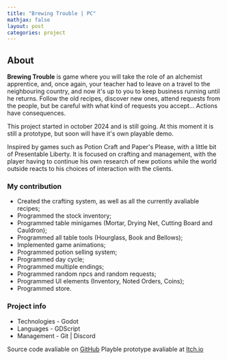 ```yaml
---
title: "Brewing Trouble | PC"
mathjax: false
layout: post
categories: project
---
```


## About

<div>
  <p><strong>Brewing Trouble</strong> is game where you will take the role of an alchemist apprentice, and, once again, your teacher had to leave on a travel to the neighbouring country, and now it's up to you to keep business running until he returns. Follow the old recipes, discover new ones, attend requests from the people, but be careful with what kind of requests you accept... Actions have consequences.</p>
  <p>This project started in october 2024 and is still going. At this moment it is still a prototype, but soon will have it's own playable demo.</p>
  <p>Inspired by games such as Potion Craft and Paper's Please, with a little bit of Presentable Liberty. It is focused on crafting and management, with the player having to continue his own research of new potions while the world outside reacts to his choices of interaction with the clients.</p>
</div>

<div>
  <h3><strong>My contribution</strong></h3>
  <ul>
      <li>Created the crafting system, as well as all the currently avaliable recipes;</li>
      <li>Programmed the stock inventory;</li>
      <li>Programmed table minigames (Mortar, Drying Net, Cutting Board and Cauldron);</li>
      <li>Programmed all table tools (Hourglass, Book and Bellows);</li>
      <li>Implemented game animations;</li>
      <li>Programmed potion selling system;</li>
      <li>Programmed day cycle;</li>
      <li>Programmed multiple endings;</li>
      <li>Programmed random npcs and random requests;</li>
      <li>Programmed UI elements (Inventory, Noted Orders, Coins);</li>
      <li>Programmed store.</li>
  </ul>
</div>

<div>
  <h3><strong>Project info</strong></h3>
  <ul>
      <li>Technologies - Godot</li>
      <li>Languages - GDScript</li>
      <li>Management - Git | Discord</li>
  </ul>
  Source code avaliable on <a href="https://github.com/DeArc264/BrewingTrouble/tree/main" target="_blank">GitHub</a>
  Playble prototype avaliable at <a href="https://reddearc.itch.io/brewing-trouble" target="_blank">Itch.io</a>
</div>
